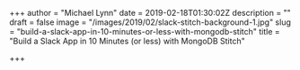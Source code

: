 +++
author = "Michael Lynn"
date = 2019-02-18T01:30:02Z
description = ""
draft = false
image = "/images/2019/02/slack-stitch-background-1.jpg"
slug = "build-a-slack-app-in-10-minutes-or-less-with-mongodb-stitch"
title = "Build a Slack App in 10 Minutes (or less) with MongoDB Stitch"

+++

